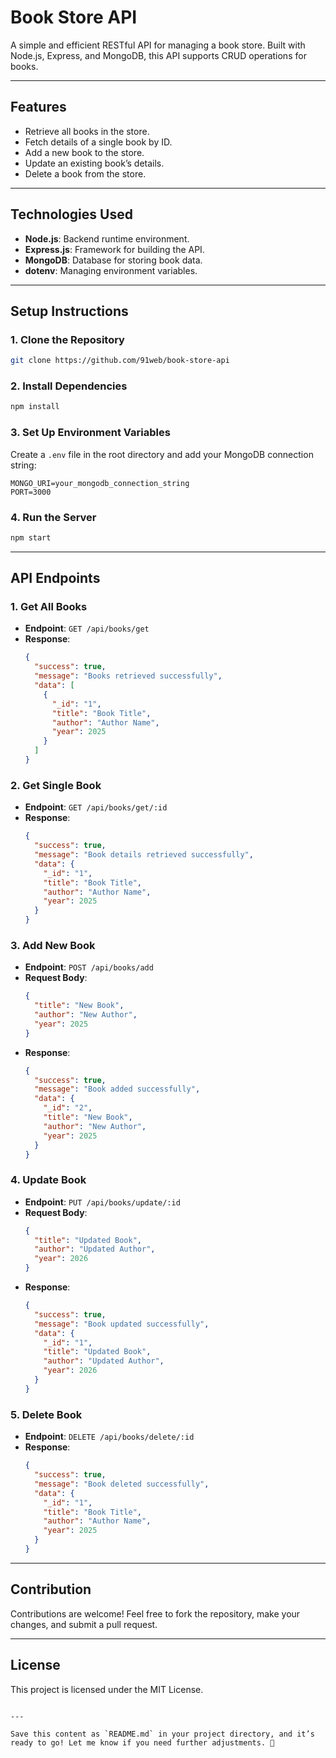 
# Book Store API  

A simple and efficient RESTful API for managing a book store. Built with Node.js, Express, and MongoDB, this API supports CRUD operations for books.  

---

## Features  
- Retrieve all books in the store.  
- Fetch details of a single book by ID.  
- Add a new book to the store.  
- Update an existing book’s details.  
- Delete a book from the store.  

---

## Technologies Used  
- **Node.js**: Backend runtime environment.  
- **Express.js**: Framework for building the API.  
- **MongoDB**: Database for storing book data.  
- **dotenv**: Managing environment variables.  

---

## Setup Instructions  

### 1. Clone the Repository  
   ```bash
   git clone https://github.com/91web/book-store-api
   ```  

### 2. Install Dependencies  
   ```bash
   npm install
   ```  

### 3. Set Up Environment Variables  
   Create a `.env` file in the root directory and add your MongoDB connection string:  
   ```env
   MONGO_URI=your_mongodb_connection_string
   PORT=3000
   ```  

### 4. Run the Server  
   ```bash
   npm start
   ```  

---

## API Endpoints  

### 1. Get All Books  
- **Endpoint**: `GET /api/books/get`  
- **Response**:  
  ```json
  {
    "success": true,
    "message": "Books retrieved successfully",
    "data": [
      {
        "_id": "1",
        "title": "Book Title",
        "author": "Author Name",
        "year": 2025
      }
    ]
  }
  ```  

### 2. Get Single Book  
- **Endpoint**: `GET /api/books/get/:id`  
- **Response**:  
  ```json
  {
    "success": true,
    "message": "Book details retrieved successfully",
    "data": {
      "_id": "1",
      "title": "Book Title",
      "author": "Author Name",
      "year": 2025
    }
  }
  ```  

### 3. Add New Book  
- **Endpoint**: `POST /api/books/add`  
- **Request Body**:  
  ```json
  {
    "title": "New Book",
    "author": "New Author",
    "year": 2025
  }
  ```  
- **Response**:  
  ```json
  {
    "success": true,
    "message": "Book added successfully",
    "data": {
      "_id": "2",
      "title": "New Book",
      "author": "New Author",
      "year": 2025
    }
  }
  ```  

### 4. Update Book  
- **Endpoint**: `PUT /api/books/update/:id`  
- **Request Body**:  
  ```json
  {
    "title": "Updated Book",
    "author": "Updated Author",
    "year": 2026
  }
  ```  
- **Response**:  
  ```json
  {
    "success": true,
    "message": "Book updated successfully",
    "data": {
      "_id": "1",
      "title": "Updated Book",
      "author": "Updated Author",
      "year": 2026
    }
  }
  ```  

### 5. Delete Book  
- **Endpoint**: `DELETE /api/books/delete/:id`  
- **Response**:  
  ```json
  {
    "success": true,
    "message": "Book deleted successfully",
    "data": {
      "_id": "1",
      "title": "Book Title",
      "author": "Author Name",
      "year": 2025
    }
  }
  ```  

---

## Contribution  
Contributions are welcome! Feel free to fork the repository, make your changes, and submit a pull request.  

---

## License  
This project is licensed under the MIT License.  
```

---

Save this content as `README.md` in your project directory, and it’s ready to go! Let me know if you need further adjustments. 🚀